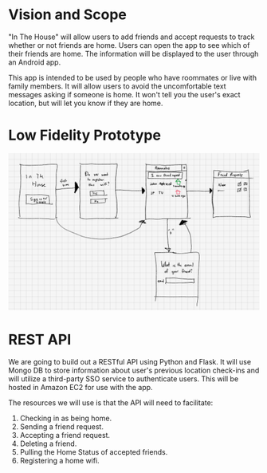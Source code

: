 # Vision and Scope

"In The House" will allow users to add friends and accept requests to track whether or not friends are home. Users can open the app to see which of their friends are home. The information will be displayed to the user through an Android app. 

This app is intended to be used by people who have roommates or live with family members. It will allow users to avoid the uncomfortable text messages asking if someone is home. It won't tell you the user's exact location, but will let you know if they are home.

# Low Fidelity Prototype

![Low Fidelity Prototype](Prototype_1.jpg)

# REST API

We are going to build out a RESTful API using Python and Flask. It will use Mongo DB to store information about user's previous location check-ins and will utilize a third-party SSO service to authenticate users. This will be hosted in Amazon EC2 for use with the app.

The resources we will use is that the API will need to facilitate:

1. Checking in as being home.
2. Sending a friend request.
3. Accepting a friend request.
4. Deleting a friend.
5. Pulling the Home Status of accepted friends.
6. Registering a home wifi.